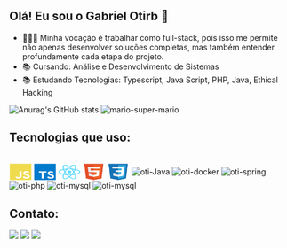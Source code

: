 ## Olá! Eu sou o Gabriel Otirb 👋 
 </span>
<div>

- 👨🏾‍💻 Minha vocação é trabalhar como full-stack, pois isso me permite não apenas desenvolver soluções completas, mas também entender profundamente cada etapa do projeto.
- 📚 Cursando: Análise e Desenvolvimento de Sistemas
- 📚 Estudando Tecnologias: Typescript, Java Script, PHP, Java, Ethical Hacking
  
</div>

![Anurag's GitHub stats](https://github-readme-stats.vercel.app/api?username=gabriel-otirb&show_icons=true&theme=radical) <span> ![mario-super-mario](https://github.com/user-attachments/assets/64cbff0e-92e5-4071-a2c1-b3ee0ed9cc9d)
 
## Tecnologias que uso:

<div style="display: inline_block"><br>
  <img align="center" alt="oti-Js" height="30" width="40" src="https://raw.githubusercontent.com/devicons/devicon/master/icons/javascript/javascript-plain.svg">
  <img align="center" alt="oti-Ts" height="30" width="40" src="https://raw.githubusercontent.com/devicons/devicon/master/icons/typescript/typescript-plain.svg">
  <img align="center" alt="oti-React" height="30" width="40" src="https://raw.githubusercontent.com/devicons/devicon/master/icons/react/react-original.svg">
  <img align="center" alt="oti-HTML" height="30" width="40" src="https://raw.githubusercontent.com/devicons/devicon/master/icons/html5/html5-original.svg">
  <img align="center" alt="oti-CSS" height="30" width="40" src="https://raw.githubusercontent.com/devicons/devicon/master/icons/css3/css3-original.svg">
  <img align="center" alt="oti-Java" height="50" width="50" src="https://cdn.jsdelivr.net/gh/devicons/devicon@latest/icons/java/java-original-wordmark.svg" />
  <img align="center" alt="oti-docker" height="50" width="50" src="https://cdn.jsdelivr.net/gh/devicons/devicon@latest/icons/docker/docker-original-wordmark.svg" />
  <img align="center" alt="oti-spring" height="50" width="50" src="https://cdn.jsdelivr.net/gh/devicons/devicon@latest/icons/spring/spring-original-wordmark.svg" />
  <img align="center" alt="oti-php" height="50" width="50" src="https://cdn.jsdelivr.net/gh/devicons/devicon@latest/icons/php/php-original.svg" />
  <img align="center" alt="oti-mysql" height="50" width="50" src="https://cdn.jsdelivr.net/gh/devicons/devicon@latest/icons/mysql/mysql-original-wordmark.svg" />
  <img align="center" alt="oti-mysql" height="50" width="50" src="https://cdn.jsdelivr.net/gh/devicons/devicon@latest/icons/mariadb/mariadb-original-wordmark.svg" />  
</div>



## Contato: 
<div> 
  <a href="https://instagram.com/gabriell.oti" target="_blank"><img src="https://img.shields.io/badge/-Instagram-%23E4405F?style=for-the-badge&logo=instagram&logoColor=white" target="_blank"></a> 
  <a href = "mailto:contatootirb@gmail.com"><img src="https://img.shields.io/badge/-Gmail-%23333?style=for-the-badge&logo=gmail&logoColor=white" target="_blank"></a>
  <a href="https://www.linkedin.com/in/gabriel-brito-b72777260/" target="_blank"><img src="https://img.shields.io/badge/-LinkedIn-%230077B5?style=for-the-badge&logo=linkedin&logoColor=white" target="_blank"></a> 
  
</div>
